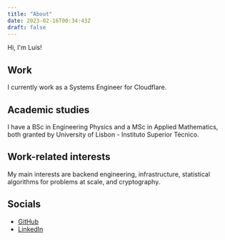 ```yaml
---
title: "About"
date: 2023-02-16T00:34:43Z
draft: false
---
```


Hi, I'm Luís!

## Work

I currently work as a Systems Engineer for Cloudflare.

## Academic studies

I have a BSc in Engineering Physics and a MSc in Applied Mathematics, both granted by University of Lisbon - Instituto Superior Técnico.

## Work-related interests

My main interests are backend engineering, infrastructure, statistical algorithms for problems at scale, and cryptography.

## Socials

* [GitHub](https://github.com/ornlu-is)
* [LinkedIn](https://www.linkedin.com/in/ra1ndeer)